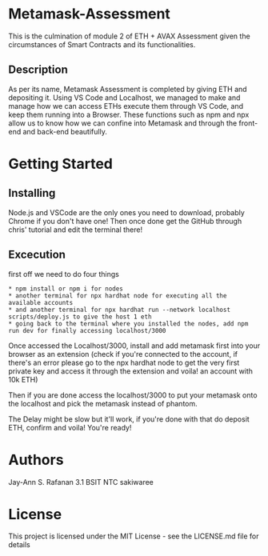 # Metamask-Assessment
This is the culmination of module 2 of ETH + AVAX Assessment given the circumstances of Smart Contracts and its functionalities.

## Description
As per its name, Metamask Assessment is completed by giving ETH and depositing it. Using VS Code and Localhost, we managed to make and manage how we can access ETHs execute them through VS Code, and keep them running into a Browser. These functions such as npm and npx allow us to know how we can confine into Metamask and through the front-end and back-end beautifully.

# Getting Started

## Installing

Node.js and VSCode are the only ones you need to download, probably Chrome if you don't have one!
Then once done get the GitHub through chris' tutorial and edit the terminal there!

## Excecution

first off we need to do four things 

```
* npm install or npm i for nodes
* another terminal for npx hardhat node for executing all the available accounts 
* and another terminal for npx hardhat run --network localhost scripts/deploy.js to give the host 1 eth
* going back to the terminal where you installed the nodes, add npm run dev for finally accessing localhost/3000

```

Once accessed the Localhost/3000, install and add metamask first into your browser as an extension (check if you're connected to the account, if there's an error please go to the npx hardhat node to get the very first private key and access it through the extension and voila! an account with 10k ETH)

Then if you are done access the localhost/3000 to put your metamask onto the localhost and pick the metamask instead of phantom. 

The Delay might be slow but it'll work, if you're done with that do deposit ETH, confirm and voila! You're ready!

# Authors
Jay-Ann S. Rafanan
3.1 BSIT
NTC
sakiwaree

# License
This project is licensed under the MIT License - see the LICENSE.md file for details
